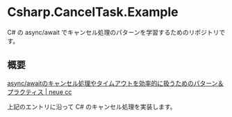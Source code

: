 # Csharp.CancelTask.Example
C# の async/await でキャンセル処理のパターンを学習するためのリポジトリです。

## 概要
[async/awaitのキャンセル処理やタイムアウトを効率的に扱うためのパターン＆プラクティス | neue cc](https://neue.cc/)

上記のエントリに沿って C# のキャンセル処理を実装します。